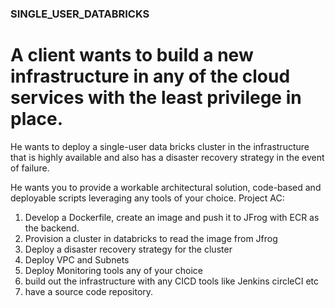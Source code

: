 ### SINGLE_USER_DATABRICKS
# A client wants to build a new infrastructure in any of the cloud services with the least privilege in place.


He wants to deploy a single-user data bricks cluster in the infrastructure that is highly available and also has a disaster recovery strategy in the event of failure.


He wants you to provide a workable architectural solution, code-based and deployable scripts leveraging any tools of your choice.
Project AC:
1. Develop a Dockerfile, create an image and push it to JFrog with ECR as the backend.
2. Provision a cluster in databricks to read the image from Jfrog
3. Deploy a disaster recovery strategy for the cluster
4. Deploy VPC and Subnets
5. Deploy Monitoring tools any of your choice 
6. build out the infrastructure with any CICD tools like Jenkins circleCI etc
8. have a source code repository.
